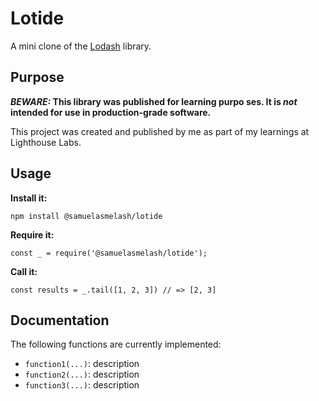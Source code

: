 #  Lotide

A mini clone of the [Lodash](https://lodash.com) library.

## Purpose

**_BEWARE:_ This library was published for learning purpo ses. It is _not_ intended for use in production-grade software.**

This project was created and published by me as part of my learnings at Lighthouse Labs. 

## Usage

**Install it:**

`npm install @samuelasmelash/lotide`

**Require it:**

`const _ = require('@samuelasmelash/lotide');`

**Call it:**

`const results = _.tail([1, 2, 3]) // => [2, 3]`

## Documentation

The following functions are currently implemented:

* `function1(...)`: description
* `function2(...)`: description
* `function3(...)`: description
